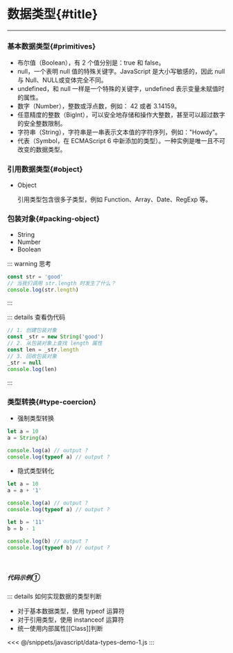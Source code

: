 # 数据类型{#title}

----

### 基本数据类型{#primitives}

- 布尔值（Boolean），有 2 个值分别是：true 和 false。
- null，一个表明 null 值的特殊关键字。JavaScript 是大小写敏感的，因此 null 与 Null、NULL或变体完全不同。
- undefined，和 null 一样是一个特殊的关键字，undefined 表示变量未赋值时的属性。
- 数字（Number），整数或浮点数，例如： 42 或者 3.14159。
- 任意精度的整数（BigInt），可以安全地存储和操作大整数，甚至可以超过数字的安全整数限制。
- 字符串（String），字符串是一串表示文本值的字符序列，例如："Howdy"。
- 代表（Symbol，在 ECMAScript 6 中新添加的类型）。一种实例是唯一且不可改变的数据类型。

### 引用数据类型{#object}

+ Object

    引用类型包含很多子类型，例如 Function、Array、Date、RegExp 等。

### 包装对象{#packing-object}

+ String
+ Number
+ Boolean

::: warning 思考
```js
const str = 'good'
// 当我们调用 str.length 时发生了什么？
console.log(str.length)
```
:::

::: details 查看伪代码
```js
// 1. 创建包装对象
const _str = new String('good')
// 2. 从包装对象上查找 length 属性
const len = _str.length
// 3. 回收包装对象
_str = null
console.log(len)
```
:::

### 类型转换{#type-coercion}

- 强制类型转换
```js
let a = 10
a = String(a)

console.log(a) // output ?
console.log(typeof a) // output ?
```

- 隐式类型转化

```js
let a = 10
a = a + '1'

console.log(a) // output ?
console.log(typeof a) // output ?

let b = '11'
b = b - 1

console.log(b) // output ?
console.log(typeof b) // output ?
```

<br />

##### 代码示例①

::: details 如何实现数据的类型判断
+ 对于基本数据类型，使用 typeof 运算符
+ 对于引用类型，使用 instanceof 运算符
+ 统一使用内部属性[[Class]]判断

<<< @/snippets/javascript/data-types-demo-1.js
:::